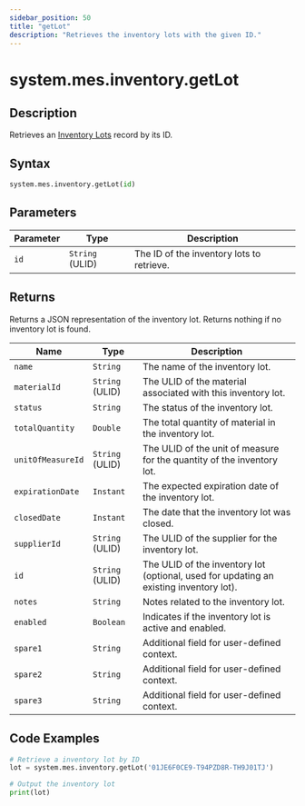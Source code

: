 ```yaml
---
sidebar_position: 50
title: "getLot"
description: "Retrieves the inventory lots with the given ID."
---
```


# system.mes.inventory.getLot

## Description

Retrieves an [Inventory Lots](../../data-model/inventory-model/inventory-lot) record by its ID.

## Syntax
```python
system.mes.inventory.getLot(id)
```

## Parameters

| Parameter  | Type            | Description                               |
|------------|-----------------|-------------------------------------------|
| `id`       | `String` (ULID) | The ID of the inventory lots to retrieve. |

## Returns

Returns a JSON representation of the inventory lot. Returns nothing if no inventory lot is found.

| Name               | Type            | Description                                                                            |
|--------------------|-----------------|----------------------------------------------------------------------------------------|
| `name`             | `String`        | The name of the inventory lot.                                                         |
| `materialId`       | `String` (ULID) | The ULID of the material associated with this inventory lot.                           |
| `status`           | `String`        | The status of the inventory lot.                                                       |
| `totalQuantity`    | `Double`        | The total quantity of material in the inventory lot.                                   |
| `unitOfMeasureId`  | `String` (ULID) | The ULID of the unit of measure for the quantity of the inventory lot.                 |
| `expirationDate`   | `Instant`       | The expected expiration date of the inventory lot.                                     |
| `closedDate`       | `Instant`       | The date that the inventory lot was closed.                                            |
| `supplierId`       | `String` (ULID) | The ULID of the supplier for the inventory lot.                                        |
| `id`               | `String` (ULID) | The ULID of the inventory lot (optional, used for updating an existing inventory lot). |
| `notes`            | `String`        | Notes related to the inventory lot.                                                    |
| `enabled`          | `Boolean`       | Indicates if the inventory lot is active and enabled.                                  |
| `spare1`           | `String`        | Additional field for user-defined context.                                             |
| `spare2`           | `String`        | Additional field for user-defined context.                                             |
| `spare3`           | `String`        | Additional field for user-defined context.                                             |

## Code Examples

```python
# Retrieve a inventory lot by ID
lot = system.mes.inventory.getLot('01JE6F0CE9-T94PZD8R-TH9J01TJ')

# Output the inventory lot
print(lot)
```